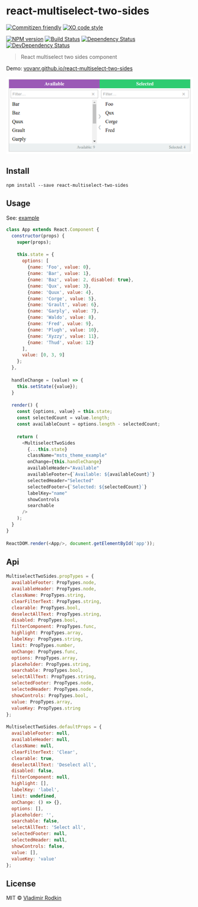 # react-multiselect-two-sides

[![Commitizen friendly][commitizen-image]][commitizen-url]
[![XO code style][codestyle-image]][codestyle-url]

[![NPM version][npm-image]][npm-url]
[![Build Status][travis-image]][travis-url]
[![Dependency Status][depstat-image]][depstat-url]
[![DevDependency Status][depstat-dev-image]][depstat-dev-url]

> React multiselect two sides component

Demo: [vovanr.github.io/react-multiselect-two-sides][demo]

![](preview.png)

## Install

```shell
npm install --save react-multiselect-two-sides
```

## Usage
See: [example](example/app.jsx)

```js
class App extends React.Component {
  constructor(props) {
    super(props);

    this.state = {
      options: [
        {name: 'Foo', value: 0},
        {name: 'Bar', value: 1},
        {name: 'Baz', value: 2, disabled: true},
        {name: 'Qux', value: 3},
        {name: 'Quux', value: 4},
        {name: 'Corge', value: 5},
        {name: 'Grault', value: 6},
        {name: 'Garply', value: 7},
        {name: 'Waldo', value: 8},
        {name: 'Fred', value: 9},
        {name: 'Plugh', value: 10},
        {name: 'Xyzzy', value: 11},
        {name: 'Thud', value: 12}
      ],
      value: [0, 3, 9]
    };
  },

  handleChange = (value) => {
    this.setState({value});
  }

  render() {
    const {options, value} = this.state;
    const selectedCount = value.length;
    const availableCount = options.length - selectedCount;

    return (
      <MultiselectTwoSides
        {...this.state}
        className="msts_theme_example"
        onChange={this.handleChange}
        availableHeader="Available"
        availableFooter={`Available: ${availableCount}`}
        selectedHeader="Selected"
        selectedFooter={`Selected: ${selectedCount}`}
        labelKey="name"
        showControls
        searchable
      />
    );
  }
}

ReactDOM.render(<App/>, document.getElementById('app'));
```

## Api

```js
MultiselectTwoSides.propTypes = {
  availableFooter: PropTypes.node,
  availableHeader: PropTypes.node,
  className: PropTypes.string,
  clearFilterText: PropTypes.string,
  clearable: PropTypes.bool,
  deselectAllText: PropTypes.string,
  disabled: PropTypes.bool,
  filterComponent: PropTypes.func,
  highlight: PropTypes.array,
  labelKey: PropTypes.string,
  limit: PropTypes.number,
  onChange: PropTypes.func,
  options: PropTypes.array,
  placeholder: PropTypes.string,
  searchable: PropTypes.bool,
  selectAllText: PropTypes.string,
  selectedFooter: PropTypes.node,
  selectedHeader: PropTypes.node,
  showControls: PropTypes.bool,
  value: PropTypes.array,
  valueKey: PropTypes.string
};

MultiselectTwoSides.defaultProps = {
  availableFooter: null,
  availableHeader: null,
  className: null,
  clearFilterText: 'Clear',
  clearable: true,
  deselectAllText: 'Deselect all',
  disabled: false,
  filterComponent: null,
  highlight: [],
  labelKey: 'label',
  limit: undefined,
  onChange: () => {},
  options: [],
  placeholder: '',
  searchable: false,
  selectAllText: 'Select all',
  selectedFooter: null,
  selectedHeader: null,
  showControls: false,
  value: [],
  valueKey: 'value'
};
```

## License
MIT © [Vladimir Rodkin](https://github.com/VovanR)

[demo]: https://vovanr.github.io/react-multiselect-two-sides

[commitizen-url]: https://commitizen.github.io/cz-cli/
[commitizen-image]: https://img.shields.io/badge/commitizen-friendly-brightgreen.svg?style=flat-square

[codestyle-url]: https://github.com/sindresorhus/xo
[codestyle-image]: https://img.shields.io/badge/code_style-XO-5ed9c7.svg?style=flat-square

[npm-url]: https://npmjs.org/package/react-multiselect-two-sides
[npm-image]: https://img.shields.io/npm/v/react-multiselect-two-sides.svg?style=flat-square

[travis-url]: https://travis-ci.org/VovanR/react-multiselect-two-sides
[travis-image]: https://img.shields.io/travis/VovanR/react-multiselect-two-sides.svg?style=flat-square

[depstat-url]: https://david-dm.org/VovanR/react-multiselect-two-sides
[depstat-image]: https://david-dm.org/VovanR/react-multiselect-two-sides.svg?style=flat-square

[depstat-dev-url]: https://david-dm.org/VovanR/react-multiselect-two-sides
[depstat-dev-image]: https://david-dm.org/VovanR/react-multiselect-two-sides/dev-status.svg?style=flat-square
